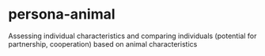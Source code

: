 # persona-animal
Assessing individual characteristics and comparing individuals (potential for partnership, cooperation) based on animal characteristics
